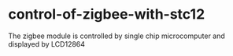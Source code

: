 # control-of-zigbee-with-stc12
The zigbee module is controlled by single chip microcomputer and displayed by LCD12864
